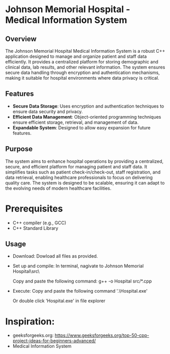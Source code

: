 # Johnson Memorial Hospital - Medical Information System

## Overview
The Johnson Memorial Hospital Medical Information System is a robust C++ application designed to manage and organize patient and staff data efficiently. It provides a centralized platform for storing demographic and clinical data, lab results, and other relevant information. The system ensures secure data handling through encryption and authentication mechanisms, making it suitable for hospital environments where data privacy is critical.

## Features
- **Secure Data Storage**: Uses encryption and authentication techniques to ensure data security and privacy.
- **Efficient Data Management**: Object-oriented programming techniques ensure efficient storage, retrieval, and management of data.
- **Expandable System**: Designed to allow easy expansion for future features.

## Purpose
The system aims to enhance hospital operations by providing a centralized, secure, and efficient platform for managing patient and staff data. It simplifies tasks such as patient check-in/check-out, staff registration, and data retrieval, enabling healthcare professionals to focus on delivering quality care. The system is designed to be scalable, ensuring it can adapt to the evolving needs of modern healthcare facilities.

# Prerequisites
- C++ compiler (e.g., GCC)
- C++ Standard Library

## Usage
- Download:
    Dowload all files as provided.

- Set up and compile:
    In terminal, nagivate to Johnson Memorial Hospital\src\

    Copy and paste the following command: g++ -o Hospital src/*.cpp

- Execute:
    Copy and paste the following command '.\Hospital.exe'

    Or double click 'Hospital.exe' in file explorer


# Inspiration:
- geeksforgeeks.org:
    https://www.geeksforgeeks.org/top-50-cpp-project-ideas-for-beginners-advanced/
- Medical Information System